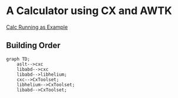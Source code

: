 # A Calculator using CX and AWTK #

[Calc Running as Example](https://iamkky.github.io/cxtest)

## Building Order ##

```mermaid
graph TD;
	aslt-->cxc
	libabd-->cxc
	libabd-->libhelium;
	cxc-->CxToolset;
	libhelium-->CxToolset;
	libabd-->CxToolset;
```
	
